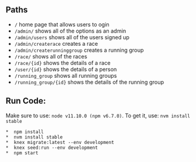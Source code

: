 ## Paths

* `/` home page that allows users to ogin
* `/admin/` shows all of the options as an admin
* `/admin/users` shows all of the users signed up
* `/admin/createrace` creates a race
* `/admin/createrunninggroup` creates a running group
* `/race/` shows all of the races 
* `/race/{id}` shows the details of a race
* `/user/{id}` shows the details of a person
* `/running_group` shows all running groups
* `/running_group/{id}` shows the details of the running group
  
## Run Code:
Make sure to use: `node v11.10.0 (npm v6.7.0)`. To get it, use: `nvm install stable`
```
*  npm install
*  nvm install stable
*  knex migrate:latest --env development
*  knex seed:run --env development
*  npm start
```